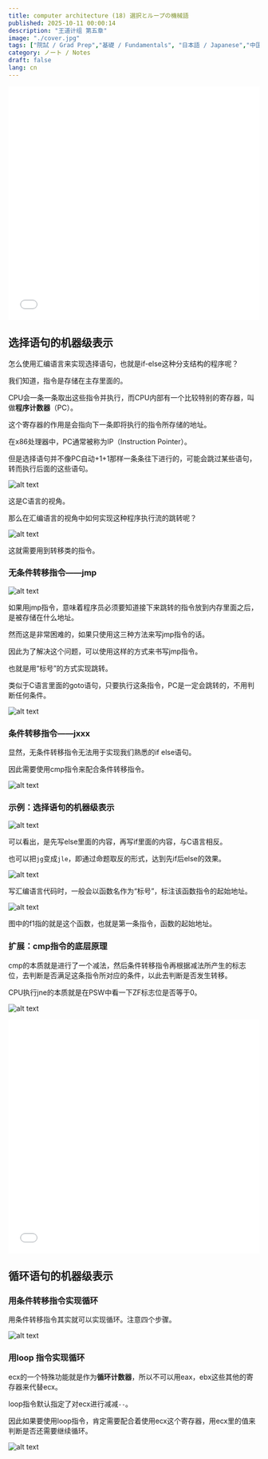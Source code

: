 ```yaml
---
title: computer architecture (18) 選択とループの機械語
published: 2025-10-11 00:00:14
description: "王道计组 第五章"
image: "./cover.jpg"
tags: ["院試 / Grad Prep","基礎 / Fundamentals", "日本語 / Japanese","中国語 / Chinese"]
category: ノート / Notes
draft: false
lang: cn
---
```



<iframe width="100%" height="468" src="//player.bilibili.com/player.html?isOutside=true&aid=995248168&bvid=BV1ps4y1d73V&cid=1100485998&p=54"  crolling="no" border="0" frameborder="no" framespacing="0" allowfullscreen="true"></iframe>

## 选择语句的机器级表示

怎么使用汇编语言来实现选择语句，也就是if-else这种分支结构的程序呢？

我们知道，指令是存储在主存里面的。

CPU会一条一条取出这些指令并执行，而CPU内部有一个比较特别的寄存器，叫做**程序计数器**（PC）。

这个寄存器的作用是会指向下一条即将执行的指令所存储的地址。

在x86处理器中，PC通常被称为IP（Instruction Pointer）。

但是选择语句并不像PC自动+1+1那样一条条往下进行的，可能会跳过某些语句，转而执行后面的这些语句。

![alt text](image.png)

这是C语言的视角。

那么在汇编语言的视角中如何实现这种程序执行流的跳转呢？

![alt text](image-1.png)

这就需要用到转移类的指令。

### 无条件转移指令——jmp

![alt text](image-2.png)

如果用jmp指令，意味着程序员必须要知道接下来跳转的指令放到内存里面之后，是被存储在什么地址。

然而这是非常困难的，如果只使用这三种方法来写jmp指令的话。

因此为了解决这个问题，可以使用这样的方式来书写jmp指令。

也就是用“标号”的方式实现跳转。

类似于C语言里面的goto语句，只要执行这条指令，PC是一定会跳转的，不用判断任何条件。

  ![alt text](image-3.png)

### 条件转移指令——jxxx

显然，无条件转移指令无法用于实现我们熟悉的if else语句。

因此需要使用cmp指令来配合条件转移指令。

![alt text](image-4.png)

### 示例：选择语句的机器级表示

![alt text](image-5.png)

可以看出，是先写else里面的内容，再写if里面的内容，与C语言相反。

也可以把`jg`变成`jle`，即通过命题取反的形式，达到先if后else的效果。

![alt text](image-6.png)

写汇编语言代码时，一般会以函数名作为“标号”，标注该函数指令的起始地址。

![alt text](image-7.png)

图中的f1指的就是这个函数，也就是第一条指令，函数的起始地址。

### 扩展：cmp指令的底层原理

 cmp的本质就是进行了一个减法，然后条件转移指令再根据减法所产生的标志位，去判断是否满足这条指令所对应的条件，以此去判断是否发生转移。

 CPU执行jne的本质就是在PSW中看一下ZF标志位是否等于0。

![alt text](image-8.png)


<iframe width="100%" height="468" src="//player.bilibili.com/player.html?isOutside=true&aid=995248168&bvid=BV1ps4y1d73V&cid=1100486538&p=55"  crolling="no" border="0" frameborder="no" framespacing="0" allowfullscreen="true"></iframe>

## 循环语句的机器级表示

### 用条件转移指令实现循环

用条件转移指令其实就可以实现循环。注意四个步骤。

![alt text](image-9.png)

### 用loop 指令实现循环

ecx的一个特殊功能就是作为**循环计数器**，所以不可以用eax，ebx这些其他的寄存器来代替ecx。
 
loop指令默认指定了对ecx进行减减`--`。

因此如果要使用loop指令，肯定需要配合着使用ecx这个寄存器，用ecx里的值来判断是否还需要继续循环。

![alt text](image-10.png)